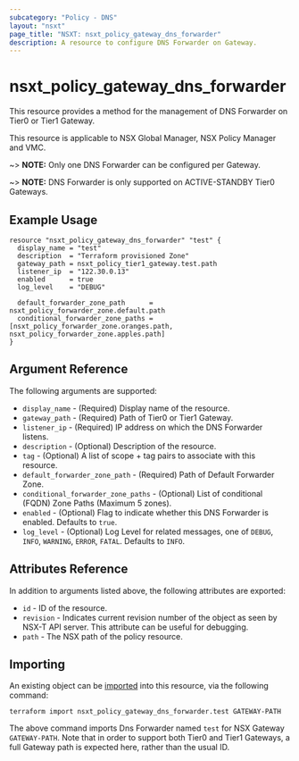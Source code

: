 ```yaml
---
subcategory: "Policy - DNS"
layout: "nsxt"
page_title: "NSXT: nsxt_policy_gateway_dns_forwarder"
description: A resource to configure DNS Forwarder on Gateway.
---
```


# nsxt_policy_gateway_dns_forwarder

This resource provides a method for the management of DNS Forwarder on Tier0 or Tier1 Gateway.

This resource is applicable to NSX Global Manager, NSX Policy Manager and VMC.

~> **NOTE:** Only one DNS Forwarder can be configured per Gateway.

~> **NOTE:** DNS Forwarder is only supported on ACTIVE-STANDBY Tier0 Gateways.

## Example Usage

```hcl
resource "nsxt_policy_gateway_dns_forwarder" "test" {
  display_name = "test"
  description  = "Terraform provisioned Zone"
  gateway_path = nsxt_policy_tier1_gateway.test.path
  listener_ip  = "122.30.0.13"
  enabled      = true
  log_level    = "DEBUG"

  default_forwarder_zone_path      = nsxt_policy_forwarder_zone.default.path
  conditional_forwarder_zone_paths = [nsxt_policy_forwarder_zone.oranges.path, nsxt_policy_forwarder_zone.apples.path]
}
```

## Argument Reference

The following arguments are supported:

* `display_name` - (Required) Display name of the resource.
* `gateway_path` - (Required) Path of Tier0 or Tier1 Gateway.
* `listener_ip` - (Required) IP address on which the DNS Forwarder listens.
* `description` - (Optional) Description of the resource.
* `tag` - (Optional) A list of scope + tag pairs to associate with this resource.
* `default_forwarder_zone_path` - (Required) Path of Default Forwarder Zone.
* `conditional_forwarder_zone_paths` - (Optional) List of conditional (FQDN) Zone Paths (Maximum 5 zones).
* `enabled` - (Optional) Flag to indicate whether this DNS Forwarder is enabled. Defaults to `true`.
* `log_level` - (Optional) Log Level for related messages, one of `DEBUG`, `INFO`, `WARNING`, `ERROR`, `FATAL`. Defaults to `INFO`.

## Attributes Reference

In addition to arguments listed above, the following attributes are exported:

* `id` - ID of the resource.
* `revision` - Indicates current revision number of the object as seen by NSX-T API server. This attribute can be useful for debugging.
* `path` - The NSX path of the policy resource.

## Importing

An existing object can be [imported][docs-import] into this resource, via the following command:

[docs-import]: https://www.terraform.io/cli/import

```
terraform import nsxt_policy_gateway_dns_forwarder.test GATEWAY-PATH
```

The above command imports Dns Forwarder named `test` for NSX Gateway `GATEWAY-PATH`. Note that in order to support both Tier0 and Tier1 Gateways, a full Gateway path is expected here, rather than the usual ID.
